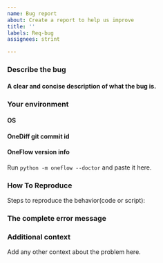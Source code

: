 ```yaml
---
name: Bug report
about: Create a report to help us improve
title: ''
labels: Req-bug
assignees: strint

---
```


### Describe the bug
#### A clear and concise description of what the bug is.

### Your environment
#### OS 

#### OneDiff git commit id

####  OneFlow version info
Run `python -m oneflow --doctor` and paste it here.

### How To Reproduce
Steps to reproduce the behavior(code or script):

### The complete error message

### Additional context
Add any other context about the problem here.
